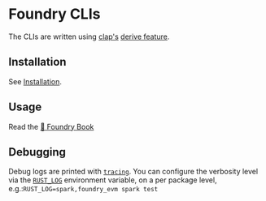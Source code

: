 # Foundry CLIs

The CLIs are written using [clap's](https://docs.rs/clap) [derive feature](https://github.com/clap-rs/clap/blob/master/examples/derive_ref/README.md).

## Installation

See [Installation](../README.md#Installation).

## Usage

Read the [📖 Foundry Book][foundry-book]

## Debugging

Debug logs are printed with
[`tracing`](https://docs.rs/tracing/latest/tracing/). You can configure the
verbosity level via the
[`RUST_LOG`](https://docs.rs/tracing-subscriber/latest/tracing_subscriber/fmt/index.html#filtering-events-with-environment-variables)
environment variable, on a per package level,
e.g.:`RUST_LOG=spark,foundry_evm spark test`

[foundry-book]: https://book.getfoundry.sh
